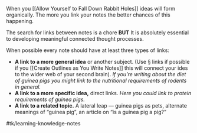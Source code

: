 When you [[Allow Yourself to Fall Down Rabbit Holes]] ideas will form organically. The more you link your notes the better chances of this happening.

The search for links between notes is a chore **BUT** It is absolutely essential to developing meaningful connected thought processes.

When possible every note should have at least three types of links:
* **A link to a more general idea** or another subject. (Use § links if possible if you [[Create Outlines as You Write Notes]] this will connect your ides to the wider web of your second brain). *If you’re writing about the diet of guinea pigs you might link to the nutritional requirements of rodents in general.*
* **A link to a more specific idea,** direct links. *Here you could link to protein requirements of guinea pigs.*
* **A link to a related topic.** A lateral leap — guinea pigs as pets, alternate meanings of “guinea pig”, an article on “is a guinea pig a pig?”

#tk/learning-knowledge-notes
